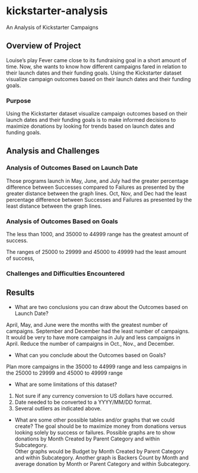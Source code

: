 # kickstarter-analysis

An Analysis of Kickstarter Campaigns

## Overview of Project

Louise’s play Fever came close to its fundraising goal in a short amount of time. Now, she wants to know how different campaigns fared in relation to their launch dates and their funding goals. Using the Kickstarter dataset visualize campaign outcomes based on their launch dates and their funding goals. 
### Purpose

Using the Kickstarter dataset visualize campaign outcomes based on their launch dates and their funding goals is to make informed decisions to maximize donations by looking for trends based on launch dates and funding goals. 

## Analysis and Challenges

### Analysis of Outcomes Based on Launch Date

Those programs launch in May, June, and July had the greater percentage difference between Successes compared to Failures as presented by the greater distance between the graph lines.  Oct, Nov, and Dec had the least percentage difference between Successes and Failures as presented by the least distance between the graph lines.   
### Analysis of Outcomes Based on Goals

The less than 1000, and 35000 to 44999 range has the greatest amount of success.  

The ranges of 25000 to 29999 and 45000 to 49999 had the least amount of success,

### Challenges and Difficulties Encountered

## Results

- What are two conclusions you can draw about the Outcomes based on Launch Date?

April, May, and June were the months with the greatest number of campaigns.  September and December had the least number of campaigns.  It would be very to have more campaigns in July and less campaigns in April.
Reduce the number of campaigns in Oct., Nov., and December.

- What can you conclude about the Outcomes based on Goals?

Plan more campaigns in the 35000 to 44999 range and less campaigns in the 25000 to 29999 and 45000 to 49999 range

- What are some limitations of this dataset?

1)	Not sure if any currency conversion to US dollars have occurred.
2)	Date needed to be converted to a YYYY/MM/DD format.
3)	Several outliers as indicated above.

- What are some other possible tables and/or graphs that we could create?
The goal should be to maximize money from donations versus looking solely by success or failures.  Possible graphs are to show donations by Month Created by Parent Category and within Subcategory.  
Other graphs would be Budget by Month Created by Parent Category and within Subcategory.
Another graph is Backers Count by Month and average donation by Month or Parent Category and within Subcategory.

